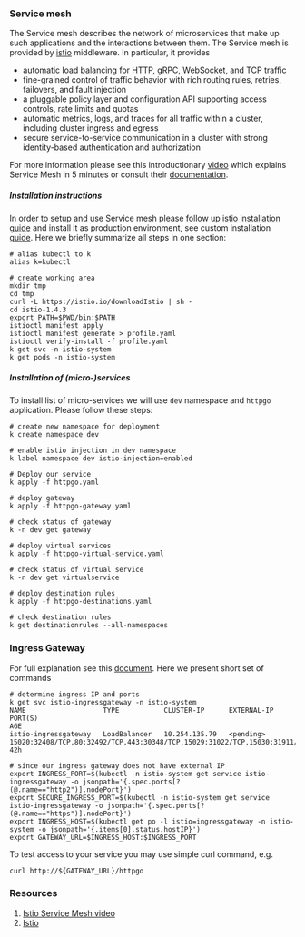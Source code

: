 ### Service mesh
The Service mesh describes the network of microservices that make up such
applications and the interactions between them. The Service mesh is provided
by [istio](https://istio.io/docs) middleware. In particular, it provides
- automatic load balancing for HTTP, gRPC, WebSocket, and TCP traffic
- fine-grained control of traffic behavior with rich routing rules, retries,
failovers, and fault injection
- a pluggable policy layer and configuration API supporting access controls, rate
limits and quotas
- automatic metrics, logs, and traces for all traffic within a cluster, including
cluster ingress and egress
- secure service-to-service communication in a cluster with strong identity-based
authentication and authorization

For more information please see this
introductionary
[video](https://www.youtube.com/watch?v=6zDrLvpfCK4&app=desktop)
which explains Service Mesh in 5 minutes or consult their
[documentation](http://istio.io/docs).

##### Installation instructions
In order to setup and use Service mesh please follow up
[istio installation guide](https://istio.io/docs/setup/getting-started/)
and install it as production environment, see custom
installation [guide](https://istio.io/docs/setup/install/istioctl/).
Here we briefly summarize all steps in one section:
```
# alias kubectl to k
alias k=kubectl

# create working area
mkdir tmp
cd tmp
curl -L https://istio.io/downloadIstio | sh -
cd istio-1.4.3
export PATH=$PWD/bin:$PATH
istioctl manifest apply
istioctl manifest generate > profile.yaml
istioctl verify-install -f profile.yaml
k get svc -n istio-system
k get pods -n istio-system
```

##### Installation of (micro-)services
To install list of micro-services we will use `dev` namespace
and `httpgo` application. Please follow these steps:

```
# create new namespace for deployment
k create namespace dev

# enable istio injection in dev namespace
k label namespace dev istio-injection=enabled

# Deploy our service
k apply -f httpgo.yaml

# deploy gateway
k apply -f httpgo-gateway.yaml

# check status of gateway
k -n dev get gateway

# deploy virtual services
k apply -f httpgo-virtual-service.yaml

# check status of virtual service
k -n dev get virtualservice

# deploy destination rules
k apply -f httpgo-destinations.yaml

# check destination rules
k get destinationrules --all-namespaces
```

### Ingress Gateway
For full explanation see this
[document](https://istio.io/docs/tasks/traffic-management/ingress/ingress-control/#determining-the-ingress-ip-and-ports). Here we present short set of commands
```
# determine ingress IP and ports
k get svc istio-ingressgateway -n istio-system
NAME                   TYPE           CLUSTER-IP      EXTERNAL-IP   PORT(S)                                                                                                                      AGE
istio-ingressgateway   LoadBalancer   10.254.135.79   <pending>     15020:32408/TCP,80:32492/TCP,443:30348/TCP,15029:31022/TCP,15030:31911/TCP,15031:30004/TCP,15032:30552/TCP,15443:30636/TCP   42h

# since our ingress gateway does not have external IP
export INGRESS_PORT=$(kubectl -n istio-system get service istio-ingressgateway -o jsonpath='{.spec.ports[?(@.name=="http2")].nodePort}')
export SECURE_INGRESS_PORT=$(kubectl -n istio-system get service istio-ingressgateway -o jsonpath='{.spec.ports[?(@.name=="https")].nodePort}')
export INGRESS_HOST=$(kubectl get po -l istio=ingressgateway -n istio-system -o jsonpath='{.items[0].status.hostIP}')
export GATEWAY_URL=$INGRESS_HOST:$INGRESS_PORT
```
To test access to your service you may use simple curl command, e.g.
```
curl http://${GATEWAY_URL}/httpgo
```

### Resources
1. [Istio Service Mesh video](https://www.youtube.com/watch?v=6zDrLvpfCK4&app=desktop)
2. [Istio](http://istio.io)
